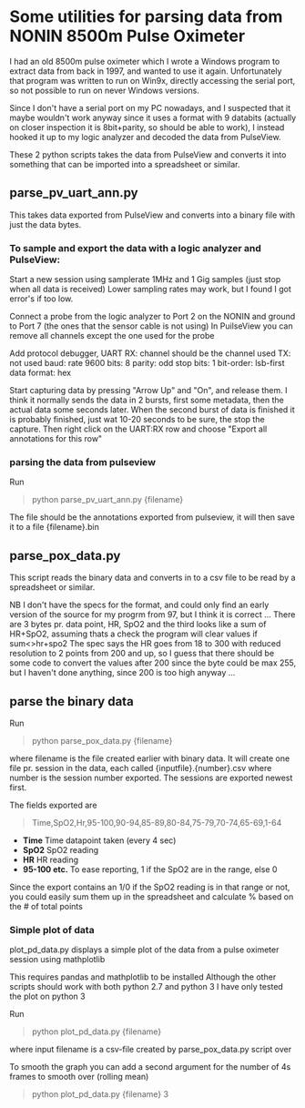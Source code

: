 # Some utilities for parsing data from NONIN 8500m Pulse Oximeter

I had an old 8500m pulse oximeter which I wrote a Windows program to extract data from back in 1997, and wanted to use it again.
Unfortunately that program was written to run on Win9x, directly accessing the serial port, so not possible to run on never Windows versions. 

Since I don't have a serial port on my PC nowadays, and I suspected that it maybe wouldn't work anyway since it uses a format with 9 databits (actually on closer inspection it is 8bit+parity, so should be able to work), I instead hooked it up to my logic analyzer and decoded the data from PulseView.

These 2 python scripts takes the data from PulseView and converts it into something that can be imported into a spreadsheet or similar.


## parse_pv_uart_ann.py
This takes data exported from PulseView and converts into a binary file with just the data bytes.

### To sample and export the data with a logic analyzer and PulseView:

Start a new session using samplerate 1MHz and 1 Gig samples (just stop when all data is received)
Lower sampling rates may work, but I found I got error's if too low.

Connect a probe from the logic analyzer to Port 2 on the NONIN and ground to Port 7 (the ones that the sensor cable is not using)
In PuilseView you can remove all channels except the one used for the probe

Add protocol debugger, UART
RX: channel should be the channel used
TX: not used
baud: rate 9600
bits: 8 
parity: odd
stop bits: 1
bit-order: lsb-first
data format: hex

Start capturing data by pressing "Arrow Up" and "On", and release them.
I think it normally sends the data in 2 bursts, first some metadata, then the actual data some seconds later.
When the second burst of data is finished it is probably finished, just wat 10-20 seconds to be sure, the stop the capture.
Then right click on the UART:RX row and choose "Export all annotations for this row"

### parsing the data from pulseview
Run 

>python parse_pv_uart_ann.py {filename}

The file should be the annotations exported from pulseview, it will then save it to a file {filename}.bin

## parse_pox_data.py

This script reads the binary data and converts in to a csv file to be read by a spreadsheet or similar.

NB I don't have the specs for the format, and could only find an early version of the source for my progrm from 97, but 
I think it is correct ... There are 3 bytes pr. data point, HR, SpO2 and the third looks like a sum of HR+SpO2, assuming thats a check the program will clear values if sum<>hr+spo2
The spec says the HR goes from 18 to 300 with reduced resolution to 2 points from 200 and up, so I guess that there should be some code to convert the values after 200 since the byte could be max 255, but I haven't done anything, since 200 is too high anyway ...

## parse the binary data
Run 

>python parse_pox_data.py {filename}

where filename is the file created earlier with binary data.
It will create one file pr. session in the data, each called {inputfile}.{number}.csv where number is the session number exported. The sessions are exported newest first.

The fields exported are 
>Time,SpO2,Hr,95-100,90-94,85-89,80-84,75-79,70-74,65-69,1-64

- **Time** Time datapoint taken (every 4 sec)
- **SpO2** SpO2 reading
- **HR** HR reading
- **95-100 etc.** To ease reporting, 1 if the SpO2 are in the range, else 0 

Since the export contains an 1/0 if the SpO2 reading is in that range or not, you could easily sum them up in the spreadsheet and calculate % based on the # of total points


### Simple plot of data

plot_pd_data.py displays a simple plot of the data from a pulse oximeter session using mathplotlib

This requires pandas and mathplotlib to be installed
Although the other scripts should work with both python 2.7 and python 3 I have only tested the plot on python 3

Run 

>python plot_pd_data.py {filename}

where input filename is a csv-file created by parse_pox_data.py script over

To smooth the graph you can add a second argument for the number of 4s frames to smooth over (rolling mean)

>python plot_pd_data.py {filename} 3
